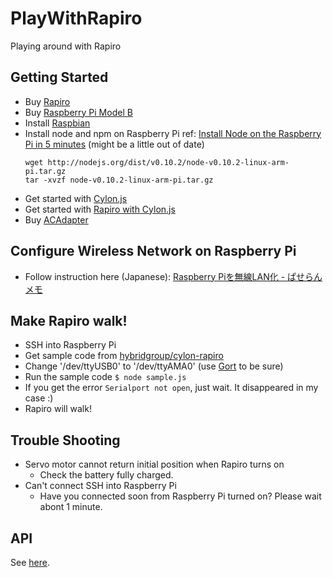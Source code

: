 PlayWithRapiro
==============

Playing around with Rapiro

## Getting Started

- Buy [Rapiro](http://www.rapiro.com/)
- Buy [Raspberry Pi Model B](http://www.raspberrypi.org/products/model-b/)
- Install [Raspbian](http://www.raspbian.org/)
- Install node and npm on Raspberry Pi
  ref: [Install Node on the Raspberry Pi in 5 minutes](http://joshondesign.com/2013/10/23/noderpi) (might be a little out of date)
  ```
  wget http://nodejs.org/dist/v0.10.2/node-v0.10.2-linux-arm-pi.tar.gz
  tar -xvzf node-v0.10.2-linux-arm-pi.tar.gz
  ```
- Get started with [Cylon.js](http://cylonjs.com/)
- Get started with [Rapiro with Cylon.js](http://cylonjs.com/documentation/platforms/rapiro/)
- Buy [ACAdapter](http://wiki.rapiro.com/page/ac-adaptor_ja/)

## Configure Wireless Network on Raspberry Pi

- Follow instruction here (Japanese): [Raspberry Piを無線LAN化 - ぱせらんメモ](http://d.hatena.ne.jp/pasela/20121224/raspi_wlan)

## Make Rapiro walk!

- SSH into Raspberry Pi
- Get sample code from [hybridgroup/cylon-rapiro](https://github.com/hybridgroup/cylon-rapiro)
- Change '/dev/ttyUSB0' to '/dev/ttyAMA0' (use [Gort](http://gort.io/) to be sure)
- Run the sample code `$ node sample.js`
- If you get the error `Serialport not open`, just wait. It disappeared in my case :)
- Rapiro will walk!

## Trouble Shooting
- Servo motor cannot return initial position when Rapiro turns on
  - Check the battery fully charged.
- Can't connect SSH into Raspberry Pi
  - Have you connected soon from Raspberry Pi turned on? Please wait abont 1 minute.
  
## API
See [here](http://cylonjs.com/documentation/drivers/rapiro/).